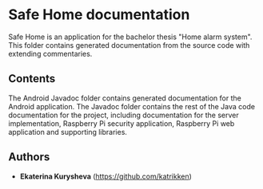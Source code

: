 # Safe Home documentation

Safe Home is an application for the bachelor thesis "Home alarm system". This folder contains generated documentation from the source code with extending commentaries.

## Contents

The Android Javadoc folder contains generated documentation for the Android application.
The Javadoc folder contains the rest of the Java code documentation for the project, including documentation for the server implementation, Raspberry Pi security application, Raspberry Pi web application and supporting libraries.

## Authors

* **Ekaterina Kurysheva** (https://github.com/katrikken)
